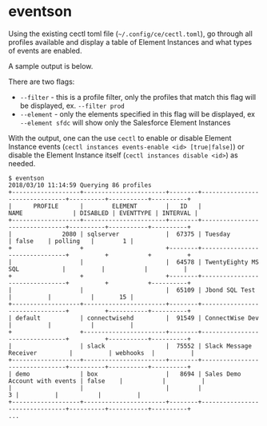 # eventson

Using the existing cectl toml file (`~/.config/ce/cectl.toml`), go through all profiles available and display a table of Element Instances and what types of events are enabled.

A sample output is below.

There are two flags:
* `--filter` - this is a profile filter, only the profiles that match this flag will be displayed, ex. `--filter prod`
* `--element` - only the elements specified in this flag will be displayed, ex `--element sfdc` will show only the Salesforce Element Instances

With the output, one can the use `cectl` to enable or disable Element Instance events (`cectl instances events-enable <id> [true|false]`) or disable the Element Instance itself (`cectl instances disable <id>`) as needed.


```
$ eventson
2018/03/10 11:14:59 Querying 86 profiles
+-------------------+-----------------------+--------+--------------------------------+----------+-----------+----------+
|      PROFILE      |        ELEMENT        |   ID   |              NAME              | DISABLED | EVENTTYPE | INTERVAL |
+-------------------+-----------------------+--------+--------------------------------+----------+-----------+----------+
|              2080 | sqlserver             |  67375 | Tuesday                        | false    | polling   |        1 |
+                   +                       +--------+--------------------------------+          +           +          +
|                   |                       |  64578 | TwentyEighty MS SQL            |          |           |          |
+                   +                       +--------+--------------------------------+          +           +----------+
|                   |                       |  65109 | Jbond SQL Test                 |          |           |       15 |
+-------------------+-----------------------+--------+--------------------------------+          +-----------+----------+
| default           | connectwisehd         |  91549 | ConnectWise Dev                |          |           |          |
+                   +-----------------------+--------+--------------------------------+          +-----------+----------+
|                   | slack                 |  75552 | Slack Message Receiver         |          | webhooks  |          |
+-------------------+-----------------------+--------+--------------------------------+----------+-----------+----------+
| demo              | box                   |   8694 | Sales Demo Account with events | false    |           |          |
|                   |                       |        |                              3 |          |           |          |
+-------------------+-----------------------+--------+--------------------------------+----------+-----------+----------+
...
```